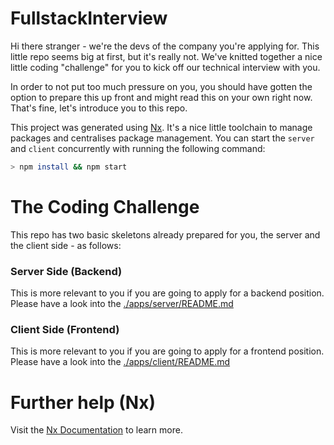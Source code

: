 # FullstackInterview

Hi there stranger - we're the devs of the company you're applying for. This little repo seems big at first, but it's really not. We've knitted together a nice little coding "challenge" for you to kick off our technical interview with you.

In order to not put too much pressure on you, you should have gotten the option to prepare this up front and might read this on your own right now. That's fine, let's introduce you to this repo.

This project was generated using [Nx](https://nx.dev). It's a nice little toolchain to manage packages and centralises package management. You can start the `server` and `client` concurrently with running the following command:
```bash
> npm install && npm start
```

# The Coding Challenge

This repo has two basic skeletons already prepared for you, the server and the client side - as follows:

### Server Side (Backend)

This is more relevant to you if you are going to apply for a backend position. Please have a look into the [./apps/server/README.md](./apps/server/README.md)

### Client Side (Frontend)

This is more relevant to you if you are going to apply for a frontend position. Please have a look into the [./apps/client/README.md](./apps/client/README.md)

# Further help (Nx)

Visit the [Nx Documentation](https://nx.dev) to learn more.
